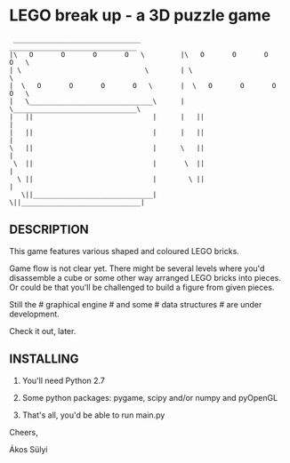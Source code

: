 ﻿   LEGO break up - a 3D puzzle game	
======================================

	 ________________________________           ________________________________
	|\   O       O       O       O   \         |\   O       O       O       O   \
	| \                               \        | \                               \
	|  \   O       O       O       O   \       |  \   O       O       O       O   \
	|   \_______________________________\      |   \_______________________________\
	|   ||                              |      |   ||                              |
	|   ||                              |      |   ||                              |
	\   ||                              |      \   ||                              |
	 \  ||                              |       \  ||                              |
	  \ ||                              |        \ ||                              |
	   \||______________________________|         \||______________________________|



   DESCRIPTION
-----------------

   This game features various shaped and coloured LEGO bricks.

   Game flow is not clear yet. There might be several levels where you'd disassemble a cube or some other way arranged LEGO bricks into pieces. Or could be that you'll be challenged to build a figure from given pieces.

   Still the # graphical engine # and some # data structures # are under development.

Check it out, later.

   INSTALLING
-----------------

   1. You'll need Python 2.7

   2. Some python packages: pygame, scipy and/or numpy and pyOpenGL

   3. That's all, you'd be able to run main.py

Cheers,

   Ákos Sülyi
